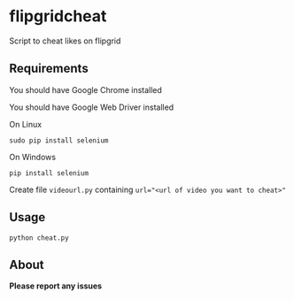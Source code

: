 # flipgridcheat
Script to cheat likes on flipgrid
## Requirements
You should have Google Chrome installed

You should have Google Web Driver installed

On Linux
```
sudo pip install selenium
```
On Windows
```
pip install selenium
```
Create file ```videourl.py``` containing ```url="<url of video you want to cheat>"```
## Usage
```
python cheat.py
```
## About
**Please report any issues**
